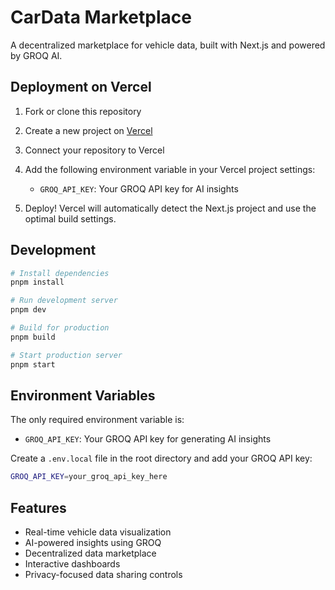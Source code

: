 # CarData Marketplace

A decentralized marketplace for vehicle data, built with Next.js and powered by GROQ AI.

## Deployment on Vercel

1. Fork or clone this repository
2. Create a new project on [Vercel](https://vercel.com)
3. Connect your repository to Vercel
4. Add the following environment variable in your Vercel project settings:
   - `GROQ_API_KEY`: Your GROQ API key for AI insights

5. Deploy! Vercel will automatically detect the Next.js project and use the optimal build settings.

## Development

```bash
# Install dependencies
pnpm install

# Run development server
pnpm dev

# Build for production
pnpm build

# Start production server
pnpm start
```

## Environment Variables

The only required environment variable is:

- `GROQ_API_KEY`: Your GROQ API key for generating AI insights

Create a `.env.local` file in the root directory and add your GROQ API key:

```bash
GROQ_API_KEY=your_groq_api_key_here
```

## Features

- Real-time vehicle data visualization
- AI-powered insights using GROQ
- Decentralized data marketplace
- Interactive dashboards
- Privacy-focused data sharing controls 
